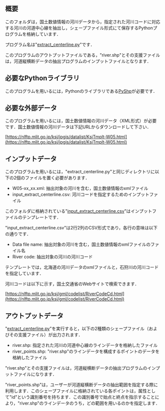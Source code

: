 ## 概要

このフォルダは，国土数値情報の河川データから，指定された河川コードに対応する河川の河道中心線を抽出し，シェープファイル形式にて保存するPythonプログラムを格納しています．

プログラム名は"[extract_centerline.py](./extract_centerline.py)"です．

このプログラムのアウトプットファイルである，"river.shp"とその支援ファイルは，河道縦横断データの抽出プログラムのインプットファイルとなります．

## 必要なPythonライブラリ

このプログラムを用いるには，Pythonのライブラリである[PyShp](https://pypi.org/project/pyshp/)が必要です．

## 必要な外部データ

このプログラムを用いるには，国土数値情報の河川データ（XML形式）が必要です．国土数値情報の河川データは下記URLからダウンロードして下さい．

[https://nlftp.mlit.go.jp/ksj/jpgis/datalist/KsjTmplt-W05.html](https://nlftp.mlit.go.jp/ksj/jpgis/datalist/KsjTmplt-W05.html)

## インプットデータ

このプログラムを用いるには，"extract_centerline.py"と同じディレクトリに以下の2個のファイルを置く必要があります．

- W05-xx_xx.xml: 抽出対象の河川を含む，国土数値情報のxmlファイル
- input_extract_centerline.csv: 河川コードを指定するためのインプットファイル

このフォルダに格納されている"[input_extract_centerline.csv](./input_extract_centerline.csv)"はインプットファイルのテンプレートです．

"input_extract_centerline.csv"は2行2列のCSV形式であり，各行の意味は以下の通りです．

- Data file name: 抽出対象の河川を含む，国土数値情報のxmlファイルのファイル名
- River code: 抽出対象の河川の河川コード

テンプレートでは，北海道の河川データのxmlファイルと，石狩川の河川コードを指定しています．

河川コードは以下に示す，国土交通省のWebサイトで検索できます．

[https://nlftp.mlit.go.jp/ksj/gml/codelist/RiverCodeCd.html](https://nlftp.mlit.go.jp/ksj/gml/codelist/RiverCodeCd.html)

## アウトプットデータ

"[extract_centerline.py](./extract-centerline/extract_centerline.py)"を実行すると，以下の2種類のシェープファイル（およびその支援ファイル）が出力されます．

- river.shp: 指定された河川の河道中心線のラインデータを格納したファイル
- river_points.shp: "river.shp"のラインデータを構成するポイントのデータを格納したファイル

"river.shp"とその支援ファイルは，河道縦横断データの抽出プログラムのインプットファイルになります．

"river_points.shp"は，ユーザーが河道縦横断データの抽出範囲を指定する際に利用します．このシェープファイルに格納されている各ポイントは，属性として"id"という識別番号を持ちます．この識別番号で始点と終点を指示することにより，"river.shp"のラインデータのうち，どの範囲を用いるのかを指定します．
